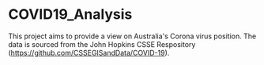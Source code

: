 # COVID19_Analysis
This project aims to provide a view on Australia's Corona virus position. The data is sourced from the John Hopkins CSSE Respository (https://github.com/CSSEGISandData/COVID-19).
